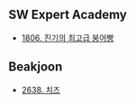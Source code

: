 ## SW Expert Academy
+ [1806. 진기의 최고급 붕어빵](https://www.swexpertacademy.com/main/code/problem/problemDetail.do?contestProbId=AV5LsaaqDzYDFAXc&categoryId=AV5LsaaqDzYDFAXc&categoryType=CODE&&&)

## Beakjoon
+ [2638. 치즈](https://www.acmicpc.net/problem/2638)
